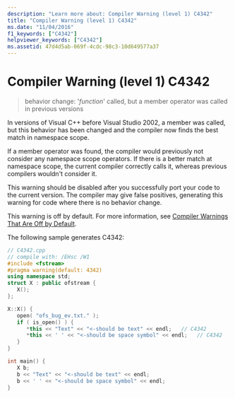 ```yaml
---
description: "Learn more about: Compiler Warning (level 1) C4342"
title: "Compiler Warning (level 1) C4342"
ms.date: "11/04/2016"
f1_keywords: ["C4342"]
helpviewer_keywords: ["C4342"]
ms.assetid: 47d4d5ab-069f-4cdc-98c3-10d649577a37
---
```

# Compiler Warning (level 1) C4342

> behavior change: '*function*' called, but a member operator was called in previous versions

In versions of Visual C++ before Visual Studio 2002, a member was called, but this behavior has been changed and the compiler now finds the best match in namespace scope.

If a member operator was found, the compiler would previously not consider any namespace scope operators. If there is a better match at namespace scope, the current compiler correctly calls it, whereas previous compilers wouldn't consider it.

This warning should be disabled after you successfully port your code to the current version.  The compiler may give false positives, generating this warning for code where there is no behavior change.

This warning is off by default. For more information, see [Compiler Warnings That Are Off by Default](../../preprocessor/compiler-warnings-that-are-off-by-default.md).

The following sample generates C4342:

```cpp
// C4342.cpp
// compile with: /EHsc /W1
#include <fstream>
#pragma warning(default: 4342)
using namespace std;
struct X : public ofstream {
   X();
};

X::X() {
   open( "ofs_bug_ev.txt." );
   if ( is_open() ) {
      *this << "Text" << "<-should be text" << endl;   // C4342
      *this << ' ' << "<-should be space symbol" << endl;   // C4342
   }
}

int main() {
   X b;
   b << "Text" << "<-should be text" << endl;
   b << ' ' << "<-should be space symbol" << endl;
}
```
